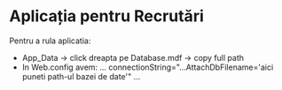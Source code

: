 # Aplicația pentru Recrutări

Pentru a rula aplicatia:
- App_Data -> click dreapta pe Database.mdf -> copy full path
- In Web.config avem: 
  ... connectionString="...AttachDbFilename='aici puneti path-ul bazei de date'" ...

